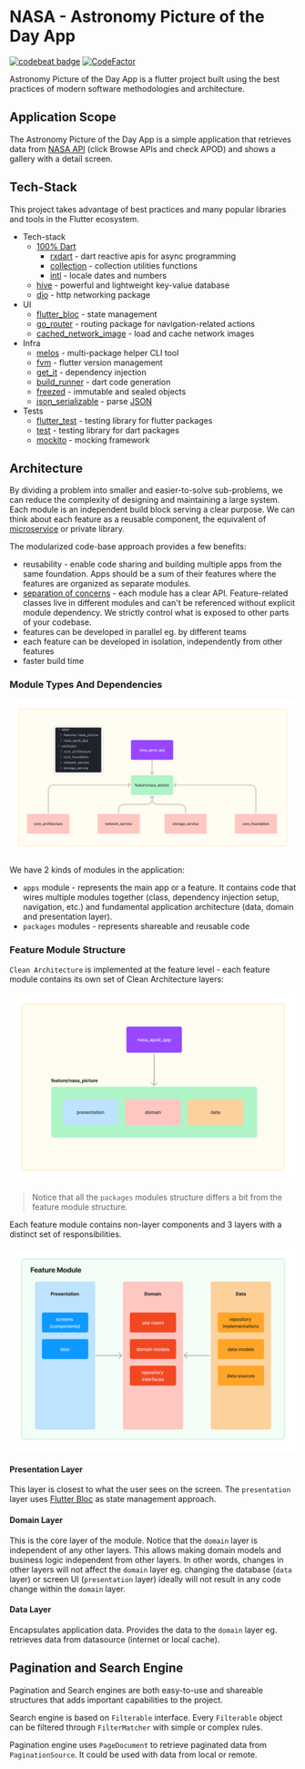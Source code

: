 # NASA - Astronomy Picture of the Day App

[![codebeat badge](https://codebeat.co/badges/9c19f627-20e8-4ebf-8a75-71bffff1d0bb)](https://codebeat.co/projects/github-com-ratsilva-nasa_apod-main)
[![CodeFactor](https://www.codefactor.io/repository/github/ratsilva/nasa_apod/badge)](https://www.codefactor.io/repository/github/ratsilva/nasa_apod)

Astronomy Picture of the Day App is a flutter project built using the best practices of modern software methodologies and architecture.

## Application Scope

The Astronomy Picture of the Day App is a simple application that retrieves data from [NASA API](https://api.nasa.gov/) (click Browse APIs and check APOD) and shows a gallery with a detail screen.

<p>
</p>

## Tech-Stack

This project takes advantage of best practices and many popular libraries and tools in the Flutter
ecosystem.

* Tech-stack
    * [100% Dart](https://dart.dev/)
        + [rxdart](https://pub.dev/packages/rxdart) - dart reactive apis for async programming
        + [collection](https://pub.dev/packages/collection) - collection utilities functions
        + [intl](https://pub.dev/packages/intl) - locale dates and numbers
    * [hive](https://pub.dev/packages/hive) - powerful and lightweight key-value database
    * [dio](https://pub.dev/packages/dio) - http networking package
* UI
    * [flutter_bloc](https://pub.dev/packages/flutter_bloc) - state management
    * [go_router](https://pub.dev/packages/go_router) - routing package for navigation-related actions
    * [cached_network_image](https://pub.dev/packages/cached_network_image) - load and cache network images
* Infra
    * [melos](https://pub.dev/packages/melos) - multi-package helper CLI tool
    * [fvm](https://fvm.app/) - flutter version management
    * [get_it](https://pub.dev/packages/get_it) - dependency injection
    * [build_runner](https://pub.dev/packages/build_runner) - dart code generation
    * [freezed](https://pub.dev/packages/freezed) - immutable and sealed objects
    * [json_serializable](https://pub.dev/packages/json_serializable) - parse [JSON](https://www.json.org/json-en.html)
* Tests
    * [flutter_test](https://api.flutter.dev/flutter/flutter_test/flutter_test-library.html) - testing library for flutter packages
    * [test](https://pub.dev/packages/test) - testing library for dart packages
    * [mockito](https://pub.dev/packages/mockito) - mocking framework

## Architecture

By dividing a problem into smaller and easier-to-solve sub-problems, we can reduce the complexity of
designing and maintaining a large system. Each module is an independent build block serving a clear purpose. We can think about each feature as a reusable component, the equivalent of [microservice](https://en.wikipedia.org/wiki/Microservices) or private library.

The modularized code-base approach provides a few benefits:

- reusability - enable code sharing and building multiple apps from the same foundation. Apps should be a sum of their features where the features are organized as separate modules.
- [separation of concerns](https://en.wikipedia.org/wiki/Separation_of_concerns) - each module has a clear API. Feature-related classes live in different modules and can't be referenced without explicit module dependency. We strictly control what is exposed to other parts of your codebase.
- features can be developed in parallel eg. by different teams
- each feature can be developed in isolation, independently from other features
- faster build time

### Module Types And Dependencies

![](misc/project_modules.png)

We have 2 kinds of modules in the application:

- `apps` module - represents the main app or a feature. It contains code that wires multiple modules together (class, dependency injection setup, navigation, etc.) and fundamental application architecture (data, domain and presentation layer).
- `packages` modules - represents shareable and reusable code

### Feature Module Structure

`Clean Architecture` is implemented at the feature level - each feature module contains its own set of Clean
Architecture layers:

![](misc/feature_module.png)

> Notice that all the `packages` modules structure differs a bit from the feature module structure.

Each feature module contains non-layer components and 3 layers with a distinct set of
responsibilities.

![](misc/feature_layers.png)

#### Presentation Layer

This layer is closest to what the user sees on the screen. The `presentation` layer uses [Flutter Bloc](https://pub.dev/packages/flutter_bloc) as state management approach.


#### Domain Layer

This is the core layer of the module. Notice that the `domain` layer is independent of any
other layers. This allows making domain models and business logic independent from other layers. In
other words, changes in other layers will not affect the `domain` layer eg. changing the database (`data` layer) or screen UI (`presentation` layer) ideally will not result in any code change within the `domain`
layer.

#### Data Layer

Encapsulates application data. Provides the data to the `domain` layer eg. retrieves data from
datasource (internet or local cache).

## Pagination and Search Engine

Pagination and Search engines are both easy-to-use and shareable structures that adds important capabilities to the project.

Search engine is based on `Filterable` interface. Every `Filterable` object can be filtered through `FilterMatcher` with simple or complex rules.

Pagination engine uses `PageDocument` to retrieve paginated data from `PaginationSource`. It could be used with data from local or remote.